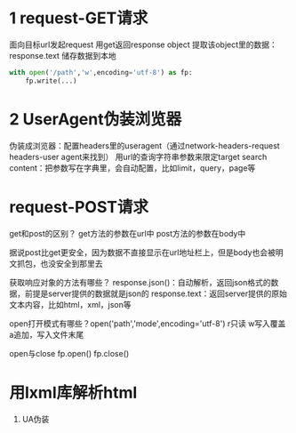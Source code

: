 # 1 request-GET请求
面向目标url发起request
用get返回response object
提取该object里的数据：response.text
储存数据到本地 
```python
with open('/path','w',encoding='utf-8') as fp: 
    fp.write(...)
```

# 2 UserAgent伪装浏览器
伪装成浏览器：配置headers里的useragent（通过network-headers-request headers-user agent来找到）
用url的查询字符串参数来限定target search content：把参数写在字典里，会自动配置，比如limit，query，page等

# request-POST请求
get和post的区别？
get方法的参数在url中
post方法的参数在body中

据说post比get更安全，因为数据不直接显示在url地址栏上，但是body也会被明文抓包，也没安全到那里去


获取响应对象的方法有哪些？
response.json()：自动解析，返回json格式的数据，前提是server提供的数据就是json的
response.text：返回server提供的原始文本内容，比如html，xml，json等

open打开模式有哪些？open('path','mode',encoding='utf-8')
r只读
w写入覆盖
a追加，写入文件末尾

open与close
fp.open()
fp.close()

# 用lxml库解析html
1. UA伪装